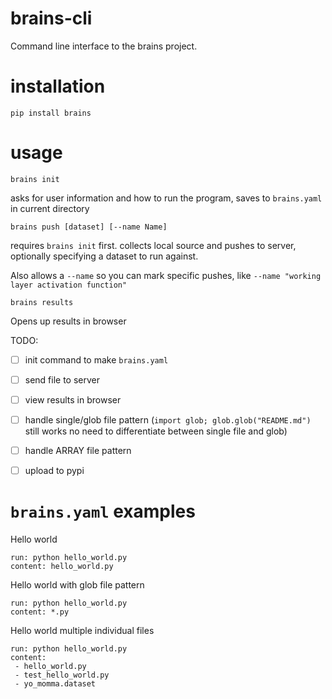 brains-cli
==========

Command line interface to the brains project.


installation
============

```pip install brains```



usage
=====

```brains init```

asks for user information and how to run the program, saves to `brains.yaml` in current directory

```brains push [dataset] [--name Name]``` 

requires `brains init` first. collects local source and pushes to server, optionally specifying
a dataset to run against.

Also allows a `--name` so you can mark specific pushes, like `--name "working layer activation function"`

```brains results```

Opens up results in browser

TODO:

 - [ ] init command to make `brains.yaml`
 - [ ] send file to server
 - [ ] view results in browser
 - [ ] handle single/glob file pattern (`import glob; glob.glob("README.md")` still works no need to differentiate between single file and glob)
 - [ ] handle ARRAY file pattern
 - [ ] upload to pypi


`brains.yaml` examples
==================

Hello world
```
run: python hello_world.py
content: hello_world.py
```

Hello world with glob file pattern
```
run: python hello_world.py
content: *.py
```

Hello world multiple individual files
```
run: python hello_world.py
content:
 - hello_world.py
 - test_hello_world.py
 - yo_momma.dataset
```
